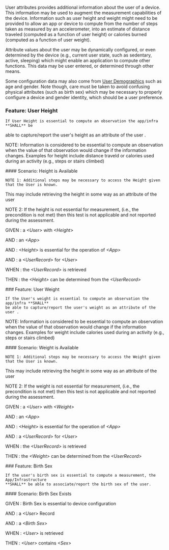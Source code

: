 User attributes provides additional information about the user of a device. This information may be
used to augment the measurement capabilities of the device.  Information such as user
height and weight might need to be provided to allow an app or device to compute from
the number of steps taken as measured by an accelerometer, into an estimate of distance
traveled (computed as a function of user height) or calories burned (computed as a function
of user weight).

Attribute values about the user may be dynamically configured, or even determined by
the device (e.g., current user state, such as sedentary, active, sleeping) which might
enable an application to compute other functions.  This data may be user entered, or
determined through other means.

Some configuration data may also come from [User Demographics](user_demographics.html)
such as age and gender.  Note though, care must be taken to avoid confusing physical
attributes (such as birth sex) which may be necessary to properly configure a device
and gender identity, which should be a user preference.
<span id='user-height'/>
### <span class='glyphicon text-success glyphicon-phone'/> <span class='glyphicon text-success glyphicon-cloud'/> Feature: User Height

    If User Height is essential to compute an observation the app/infra **SHALL** be
able to capture/report the user's height as an attribute of the user .

NOTE: Information is considered to be essential to compute an observation
when the value of that observation would change if the information changes.
Examples for height include distance traveld or calories used during an
activity (e.g., steps or stairs climbed)


<span id='height-is-available'/>
#### Scenario: Height is Available

    NOTE 1: Additional steps may be necessary to access the Height given that the User is known.
This may include retrieving the height in some way as an attribute of the user

NOTE 2: If the height is not essential for measurement, (i.e., the precondition is not met)
then this test is not applicable and not reported during the assessment.

GIVEN
: a <i>&lt;User&gt;</i> with <i>&lt;Height&gt;</i>

   AND
   : an <i>&lt;App&gt;</i>

   AND
   : <i>&lt;Height&gt;</i> is essential for the operation of <i>&lt;App&gt;</i>

   AND
   : a <i>&lt;UserRecord&gt;</i> for <i>&lt;User&gt;</i>

WHEN
: the <i>&lt;UserRecord&gt;</i> is retrieved

THEN
: the <i>&lt;Height&gt;</i> can be determined from the <i>&lt;UserRecord&gt;</i>


<span id='user-weight'/>
### <span class='glyphicon text-success glyphicon-phone'/> <span class='glyphicon text-success glyphicon-cloud'/> Feature: User Weight

    If the User's weight is essential to compute an observation the app/infra **SHALL**
    be able to capture/report the user's weight as an attribute of the user .

NOTE: Information is considered to be essential to compute an observation
when the value of that observation would change if the information changes.
Examples for weight include calories used during an activity (e.g., steps or stairs climbed)


<span id='weight-is-available'/>
#### Scenario: Weight is Available

    NOTE 1: Additional steps may be necessary to access the Weight given that the User is known.
This may include retrieving the height in some way as an attribute of the user

NOTE 2: If the weight is not essential for measurement, (i.e., the precondition is not met)
then this test is not applicable and not reported during the assessment.

GIVEN
: a <i>&lt;User&gt;</i> with <i>&lt;Weight&gt;</i>

   AND
   : an <i>&lt;App&gt;</i>

   AND
   : <i>&lt;Height&gt;</i> is essential for the operation of <i>&lt;App&gt;</i>

   AND
   : a <i>&lt;UserRecord&gt;</i> for <i>&lt;User&gt;</i>

WHEN
: the <i>&lt;UserRecord&gt;</i> is retrieved

THEN
: the <i>&lt;Weight&gt;</i> can be determined from the <i>&lt;UserRecord&gt;</i>


<span id='birth-sex'/>
### <span class='glyphicon text-success glyphicon-phone'/> <span class='glyphicon text-success glyphicon-cloud'/> Feature: Birth Sex

    If the user's birth sex is essential to compute a measurement, the App/Infrastructure
    **SHALL** be able to associate/report the birth sex of the user.


<span id='birth-sex-exists'/>
#### Scenario: Birth Sex Exists


GIVEN
: Birth Sex is essential to device configuration

   AND
   : a <i>&lt;User&gt;</i> Record

   AND
   : a <i>&lt;Birth Sex&gt;</i>

WHEN
: <i>&lt;User&gt;</i> is retrieved

THEN
: <i>&lt;User&gt;</i> contains <i>&lt;Sex&gt;</i>

